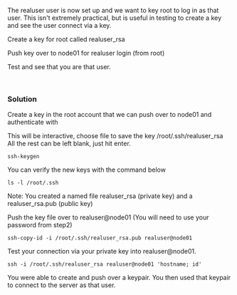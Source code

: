 The realuser user is now set up and we want to key root to log in as that user. This isn't extremely practical, but is useful in testing to create a key and see the user connect via a key.

Create a key for root called realuser_rsa

Push key over to node01 for realuser login (from root)

Test and see that you are that user.

<br>

### Solution


Create a key in the root account that we can push over to node01 and authenticate with

This will be interactive, choose file to save the key /root/.ssh/realuser_rsa
All the rest can be left blank, just hit enter.

```plain
ssh-keygen
```

You can verify the new keys with the command below

```plain
ls -l /root/.ssh
```

Note: You created a named file realuser_rsa (private key) and a realuser_rsa.pub (public key)

Push the key file over to realuser@node01 (You will need to use your password from step2)

```plain
ssh-copy-id -i /root/.ssh/realuser_rsa.pub realuser@node01
```

Test your connection via your private key into realuser@node01.

```plain
ssh -i /root/.ssh/realuser_rsa realuser@node01 'hostname; id'
```

You were able to create and push over a keypair. You then used that keypair to connect to the server as that user.

